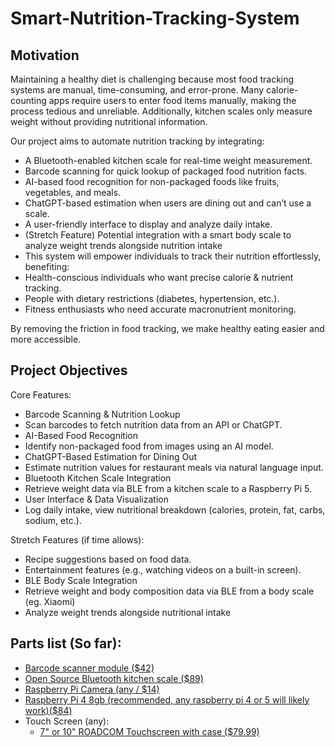 # Smart-Nutrition-Tracking-System
## Motivation
Maintaining a healthy diet is challenging because most food tracking systems are manual, time-consuming, and error-prone. Many calorie-counting apps require users to enter food items manually, making the process tedious and unreliable. Additionally, kitchen scales only measure weight without providing nutritional information.

Our project aims to automate nutrition tracking by integrating:
- A Bluetooth-enabled kitchen scale for real-time weight measurement.
- Barcode scanning for quick lookup of packaged food nutrition facts.
- AI-based food recognition for non-packaged foods like fruits, vegetables, and meals.
- ChatGPT-based estimation when users are dining out and can’t use a scale.
- A user-friendly interface to display and analyze daily intake.
- (Stretch Feature) Potential integration with a smart body scale to analyze weight trends alongside nutrition intake
- This system will empower individuals to track their nutrition effortlessly, benefiting:
- Health-conscious individuals who want precise calorie & nutrient tracking.
- People with dietary restrictions (diabetes, hypertension, etc.).
- Fitness enthusiasts who need accurate macronutrient monitoring.
  
By removing the friction in food tracking, we make healthy eating easier and more accessible.

## Project Objectives
Core Features:
- Barcode Scanning & Nutrition Lookup
- Scan barcodes to fetch nutrition data from an API or ChatGPT.
- AI-Based Food Recognition
- Identify non-packaged food from images using an AI model.
- ChatGPT-Based Estimation for Dining Out
- Estimate nutrition values for restaurant meals via natural language input.
- Bluetooth Kitchen Scale Integration
- Retrieve weight data via BLE from a kitchen scale to a Raspberry Pi 5.
- User Interface & Data Visualization
- Log daily intake, view nutritional breakdown (calories, protein, fat, carbs, sodium, etc.).

Stretch Features (if time allows):
- Recipe suggestions based on food data.
- Entertainment features (e.g., watching videos on a built-in screen).
- BLE Body Scale Integration
- Retrieve weight and body composition data via BLE from a body scale (eg. Xiaomi)
- Analyze weight trends alongside nutritional intake

## Parts list (So far):
- [Barcode scanner module ($42)](https://www.amazon.com/dp/B07P3GD3XV?ref=ppx_yo2ov_dt_b_fed_asin_title)
- [Open Source Bluetooth kitchen scale ($89)](https://decentespresso.com/decentscale)
- [Raspberry Pi Camera (any / $14)](https://www.amazon.com/dp/B01ER2SKFS?ref_=ppx_hzsearch_conn_dt_b_fed_asin_title_1_)
- [Raspberry Pi 4 8gb (recommended, any raspberry pi 4 or 5 will likely work)($84)](https://www.amazon.com/Raspberry-Pi-Computer-Suitable-Workstation/dp/B0899VXM8F)
- Touch Screen (any):
  - [7" or 10" ROADCOM Touchscreen with case ($79.99)](https://www.amazon.com/ROADOM-Raspberry-Responsive-Compatible-Versatile/dp/B0CJNHY3X3?crid=2GB5T80V5TO4X&th=1)
